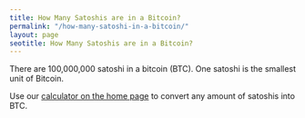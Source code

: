 ```yaml
---
title: How Many Satoshis are in a Bitcoin? 
permalink: "/how-many-satoshi-in-a-bitcoin/"
layout: page
seotitle: How Many Satoshis are in a Bitcoin? 
---
```

There are 100,000,000 satoshi in a bitcoin (BTC). One satoshi is the smallest unit of Bitcoin.

Use our [calculator on the home page](/) to convert any amount of satoshis into BTC. 
